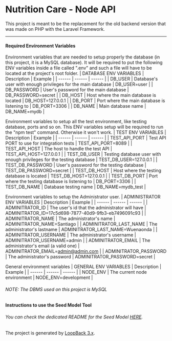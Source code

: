 # Nutrition Care - Node API

This project is meant to be the replacement for the old backend version that was made on PHP with the Laravel Framework.
___
#### Required Environment Variables
Environment variables that are needed to setup properly the database (in this project, it is a MySQL database).
It will be required to put the following ENV variables inside a file called ".env" and such a file will have to be located at the project's root folder.
| DATABASE ENV VARIABLES | Description |  Example |
| ------ | ------ | ------ | 
| DB_USER | Database's user with enough privileges for the main database | DB_USER=user |
| DB_PASSWORD | User's password for the main database | DB_PASSWORD=secret |
| DB_HOST | Host where the main database is located | DB_HOST=127.0.0.1 |
| DB_PORT | Port where the main database is listening to | DB_PORT=3306 |
| DB_NAME | Main database name | DB_NAME=mydb |

Environment variables to setup all the test environment, like testing database, ports and so on.
This ENV variables setup will be required to run the "npm test" command. Otherwise it won't work.
| TEST ENV VARIABLES | Description |  Example |
| ------ | ------ | ------ | 
| TEST_API_PORT | Test API PORT to use for integration tests | TEST_API_PORT=8089 |
| TEST_API_HOST | The host to handle the test API | TEST_API_HOST=127.0.0.1 |
| TEST_DB_USER | Testing database user with enough privileges for the testing database | TEST_DB_USER=127.0.0.1 |
| TEST_DB_PASSWORD | User's password for the testing database | TEST_DB_PASSWORD=secret |
| TEST_DB_HOST | Host where the testing database is located | TEST_DB_HOST=127.0.0.1 |
| TEST_DB_PORT | Port where the testing database is listening to | DB_PORT=3306 |
| TEST_DB_NAME | Database testing name | DB_NAME=mydb_test |

Environment variables to setup the Administrator user.
| ADMINISTRATOR ENV VARIABLES | Description |  Example |
| ------ | ------ | ------ | 
| ADMINITRATOR_ID | The user's id that the administrator will have | ADMINITRATOR_ID=17c5d698-7877-40d9-9fb3-eb7496091c93 |
| ADMINITRATOR_NAME | The administrator's name | ADMINITRATOR_NAME=Santiago |
| ADMINITRATOR_LAST_NAME | The administrator's lastname | ADMINITRATOR_LAST_NAME=Wuenaonda |
| ADMINITRATOR_USERNAME | The administrator's username | ADMINITRATOR_USERNAME=admin |
| ADMINITRATOR_EMAIL | The administrator's email (a valid one) | ADMINITRATOR_EMAIL=admin@admin.com |
| ADMINITRATOR_PASSWORD | The administrator's password | ADMINITRATOR_PASSWORD=secret |

General environment variables
| GENERAL ENV VARIABLES | Description |  Example |
| ------ | ------ | ------ | 
| NODE_ENV | The current node environment | NODE_ENV=development |

###### NOTE: The DBMS used on this project is MySQL

#### Instructions to use the Seed Model Tool
###### You can check the dedicated README for the Seed Model [HERE](https://github.com/marcos8896/nutrition-care-node-api/blob/develop/dev/seeds/README.MD).
The project is generated by [LoopBack 3.x](http://loopback.io).